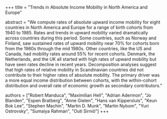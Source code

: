 +++
title = "Trends in Absolute Income Mobility in North America and Europe"

abstract = "We compute rates of absolute upward income mobility for eight countries in North America and Europe for a range of birth cohorts from 1940 to 1985. Rates and trends in upward mobility varied dramatically across countries during this period. Some countries, such as Norway and Finland, saw sustained rates of upward mobility near 70% for cohorts born from the 1960s through the mid 1980s. Other countries, like the US and Canada, had mobility rates around 55% for recent cohorts. Denmark, the Netherlands, and the UK all started with high rates of upward mobility but have seen rates decline in recent years.  Decomposition analyses suggest that high rates of relative mobility in Scandinavian countries did not contribute to their higher rates of absolute mobility. The primary driver was a more equal income distribution between cohorts, with the within-cohort distribution and overall rate of economic growth as secondary contributors."

authors = ["Robert Manduca", "Maximilian Hell", "Adrian Adermon", "Jo Blanden", "Espen Bratberg", "Anne Gielen", "Hans van Kippersluis", "Keun Bok Lee", "Stephen Machin", "Martin D. Munk", "Martin Nybom", "Yuri Ostrovsky", "Sumaiya Rahman", "Outi Sirniö"]
+++

